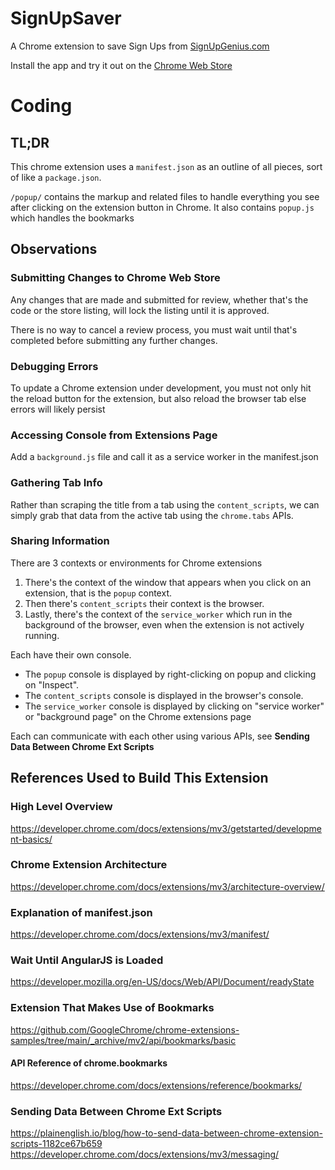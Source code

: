 # SignUpSaver

A Chrome extension to save Sign Ups from [SignUpGenius.com](https://www.signupgenius.com/)

Install the app and try it out on the [Chrome Web Store](https://chrome.google.com/webstore/detail/signupsaver/ibbajpbnilbagkgamelfmjnpapadkagm)

# Coding

## TL;DR

This chrome extension uses a `manifest.json` as an outline of all pieces, sort of like a `package.json`.

`/popup/` contains the markup and related files to handle everything you see after clicking on the extension button in Chrome.
It also contains `popup.js` which handles the bookmarks

## Observations

### Submitting Changes to Chrome Web Store

Any changes that are made and submitted for review, whether that's the code or the store listing, will lock the listing until it is approved.

There is no way to cancel a review process, you must wait until that's completed before submitting any further changes.

### Debugging Errors

To update a Chrome extension under development, you must not only hit the reload button for the extension, but also reload the browser tab else errors will likely persist

### Accessing Console from Extensions Page

Add a `background.js` file and call it as a service worker in the manifest.json

### Gathering Tab Info

Rather than scraping the title from a tab using the `content_scripts`, we can simply grab that data from the active tab using the `chrome.tabs` APIs.

### Sharing Information

There are 3 contexts or environments for Chrome extensions

1. There's the context of the window that appears when you click on an extension, that is the `popup` context.
2. Then there's `content_scripts` their context is the browser.
3. Lastly, there's the context of the `service_worker` which run in the background of the browser, even when the extension is not actively running.

Each have their own console.

- The `popup` console is displayed by right-clicking on popup and clicking on "Inspect".
- The `content_scripts` console is displayed in the browser's console.
- The `service_worker` console is displayed by clicking on "service worker" or "background page" on the Chrome extensions page

Each can communicate with each other using various APIs, see **Sending Data Between Chrome Ext Scripts**

## References Used to Build This Extension

### High Level Overview

https://developer.chrome.com/docs/extensions/mv3/getstarted/development-basics/

### Chrome Extension Architecture

https://developer.chrome.com/docs/extensions/mv3/architecture-overview/

### Explanation of manifest.json

https://developer.chrome.com/docs/extensions/mv3/manifest/

### Wait Until AngularJS is Loaded

https://developer.mozilla.org/en-US/docs/Web/API/Document/readyState

### Extension That Makes Use of Bookmarks

https://github.com/GoogleChrome/chrome-extensions-samples/tree/main/_archive/mv2/api/bookmarks/basic

#### API Reference of chrome.bookmarks

https://developer.chrome.com/docs/extensions/reference/bookmarks/

### Sending Data Between Chrome Ext Scripts

https://plainenglish.io/blog/how-to-send-data-between-chrome-extension-scripts-1182ce67b659
https://developer.chrome.com/docs/extensions/mv3/messaging/
